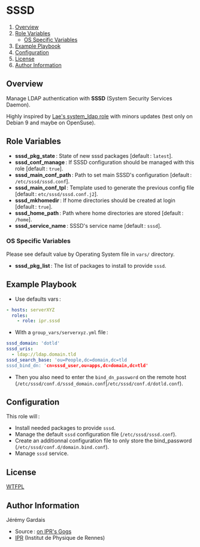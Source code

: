 # SSSD

1. [Overview](#overview)
2. [Role Variables](#role-variables)
     * [OS Specific Variables](#os-specific-variables)
3. [Example Playbook](#example-playbook)
4. [Configuration](#configuration)
5. [License](#license)
6. [Author Information](#author-information)

## Overview

Manage LDAP authentication with **SSSD** (System Security Services Daemon).

Highly inspired by [Lae's system_ldap role][lae sssd galaxy] with minors updates (test only on Debian 9 and maybe on OpenSuse).

## Role Variables

* **sssd_pkg_state** : State of new sssd packages [default : `latest`].
* **sssd_conf_manage** : If SSSD configuration should be managed with this role [default : `true`].
* **sssd_main_conf_path** : Path to set main SSSD's configuration [default : `/etc/sssd/sssd.conf`].
* **sssd_main_conf_tpl** : Template used to generate the previous config file [default : `etc/sssd/sssd.conf.j2`].
* **sssd_mkhomedir** : If home directories should be created at login [default : `true`].
* **sssd_home_path** : Path where home directories are stored [default : `/home`].
* **sssd_service_name** : SSSD's service name [default : `sssd`].

### OS Specific Variables

Please see default value by Operating System file in `vars/` directory.

* **sssd_pkg_list** : The list of packages to install to provide `sssd`.

## Example Playbook

* Use defaults vars :

``` yml
- hosts: serverXYZ
  roles:
    - role: ipr.sssd
```

* With a `group_vars/serverxyz.yml` file :

``` yml
sssd_domain: 'dotld'
sssd_uris:
  - ldap://ldap.domain.tld
sssd_search_base: 'ou=People,dc=domain,dc=tld
sssd_bind_dn: 'cn=sssd_user,ou=apps,dc=domain,dc=tld'
```

  * Then you also need to enter the `bind_dn_password` on the remote host (`/etc/sssd/conf.d/sssd_domain.conf`|`/etc/sssd/conf.d/dotld.conf`).

## Configuration

This role will :
* Install needed packages to provide `sssd`.
* Manage the default `sssd` configuration file (`/etc/sssd/sssd.conf`).
* Create an additionnal configuration file to only store the bind_password (`/etc/sssd/conf.d/domain.bind.conf`).
* Manage `sssd` service.

## License

[WTFPL][wtfpl website]

## Author Information

Jérémy Gardais
* Source : [on IPR's Gogs][sssd source]
* [IPR][ipr website] (Institut de Physique de Rennes)

[sssd source]: https://git.ipr.univ-rennes1.fr/cellinfo/ansible.sssd
[wtfpl website]: http://www.wtfpl.net/about/
[ipr website]: https://ipr.univ-rennes1.fr/
[lae sssd galaxy]: https://galaxy.ansible.com/lae/system_ldap/
